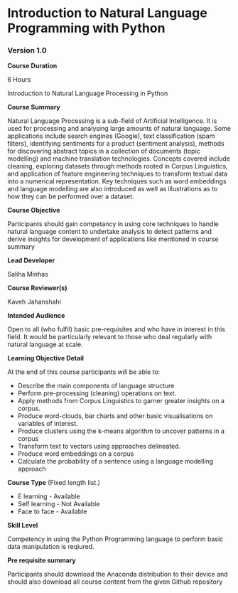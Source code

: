 # Introduction to Natural Language Programming with Python
### Version 1.0

**Course Duration**

6 Hours

Introduction to Natural Language Processing in Python

**Course Summary**

Natural Language Processing is a sub-field of Artificial Intelligence. 
It is used for processing and analysing large amounts of natural language. 
Some applications include search engines (Google), text classification (spam filters),
identifying sentiments for a product (sentiment analysis), methods for discovering 
abstract topics in a collection of documents (topic modelling) and machine translation technologies.
Concepts covered include cleaning, exploring datasets through methods rooted in Corpus Linguistics,
and application of feature engineering techniques to transform textual data into a numerical representation.
Key techniques such as word embeddings and language modelling are also introduced as well as illustrations
as to how they can be performed over a dataset.

**Course Objective**

Participants should gain competancy in using core techniques to handle natural language content to undertake analysis to detect patterns and derive insights for development of applications like mentioned in course summary


**Lead Developer**

Saliha Minhas

**Course Reviewer(s)**

Kaveh Jahanshahi

**Intended Audience**

Open to all (who fulfil) basic pre-requisites and who have in interest in this field. It would be
particularly relevant to those who deal regularly with natural language at scale.

**Learning Objective Detail**

At the end of this course participants will be able to:

*	Describe the main components of language structure
*	Perform pre-processing (cleaning) operations on text.
*	Apply methods from Corpus Linguistics to garner greater insights on a corpus.
*	Produce word-clouds, bar charts and other basic visualisations on variables of interest.
*	Produce clusters using the k-means algorithm to uncover patterns in a corpus
*	Transform text to vectors using approaches delineated.
*	Produce word embeddings on a corpus 
*	Calculate the probability of a sentence using a language modelling approach


**Course Type** (Fixed length list.)

* E learning - Available 
* Self learning -  Not Available
* Face to face - Available 

**Skill Level**

Competency in using the Python Programming language to perform basic data manipulation is reqiured.

**Pre requisite summary** 

Participants should download the Anaconda distribution to their device and should also download all course content from the 
given Github repository



